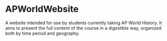 # APWorldWebsite
A website intended for use by students currently taking AP World History. It aims to present the full content of the course in a digestible way, organized both by time period and geography.
